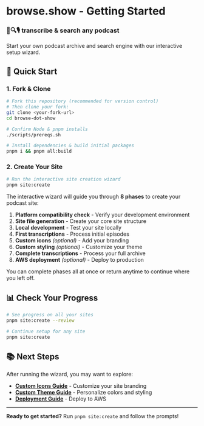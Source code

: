 # browse.show - Getting Started

### 📝🔍🎙️ transcribe & search any podcast

Start your own podcast archive and search engine with our interactive setup wizard.

## 🚀 Quick Start

### 1. Fork & Clone

```bash
# Fork this repository (recommended for version control)
# Then clone your fork:
git clone <your-fork-url>
cd browse-dot-show

# Confirm Node & pnpm installs
./scripts/prereqs.sh

# Install dependencies & build initial packages
pnpm i && pnpm all:build
```

### 2. Create Your Site

```bash
# Run the interactive site creation wizard
pnpm site:create
```

The interactive wizard will guide you through **8 phases** to create your podcast site:

1. **Platform compatibility check** - Verify your development environment
2. **Site file generation** - Create your core site structure  
3. **Local development** - Test your site locally
4. **First transcriptions** - Process initial episodes
5. **Custom icons** _(optional)_ - Add your branding
6. **Custom styling** _(optional)_ - Customize your theme
7. **Complete transcriptions** - Process your full archive
8. **AWS deployment** _(optional)_ - Deploy to production

You can complete phases all at once or return anytime to continue where you left off.

## 📊 Check Your Progress

```bash
# See progress on all your sites
pnpm site:create --review

# Continue setup for any site
pnpm site:create
```

## 📚 Next Steps

After running the wizard, you may want to explore:

- **[Custom Icons Guide](./custom-icons-guide.md)** - Customize your site branding
- **[Custom Theme Guide](./custom-theme-guide.md)** - Personalize colors and styling  
- **[Deployment Guide](./deployment-guide.md)** - Deploy to AWS

---

**Ready to get started?** Run `pnpm site:create` and follow the prompts!
